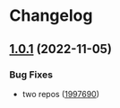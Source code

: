 # Changelog

## [1.0.1](https://github.com/mojojoji/mono-repo/compare/repo1-v1.0.0...repo1-v1.0.1) (2022-11-05)


### Bug Fixes

* two repos ([1997690](https://github.com/mojojoji/mono-repo/commit/199769041f590095d9cacefc91dc647906de3912))

